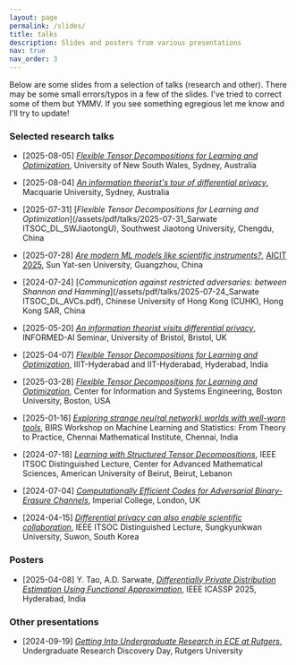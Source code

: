 ```yaml
---
layout: page
permalink: /slides/
title: talks
description: Slides and posters from various presentations
nav: true
nav_order: 3
---
```


Below are some slides from a selection of talks (research and other). There may be some small errors/typos in a few of the slides. I've tried to correct some of them but YMMV. If you see something egregious let me know and I'll try to update!


<!-- [YYYY-MM-DD] [*Title*](/assets/pdf/talks/foo.pdf), Location -->

### Selected research talks

* [2025-08-05] [*Flexible Tensor Decompositions for Learning and Optimization*](/assets/pdf/talks/2025-07-31_Sarwate_Tensors_UNSW.pdf), University of New South Wales, Sydney, Australia

* [2025-08-04] [*An information theorist's tour of differential privacy*](/assets/pdf/talks/2025-08-04_Sarwate_DP_MacquarieU.pdf), Macquarie University, Sydney, Australia

* [2025-07-31] [*Flexible Tensor Decompositions for Learning and Optimization*](/assets/pdf/talks/2025-07-31_Sarwate ITSOC_DL_SWJiaotongU), Southwest Jiaotong University, Chengdu, China

* [2025-07-28] [*Are modern ML models like scientific instruments?*](/assets/pdf/talks/2025-07-28_Sarwate_AICIT2025.pdf), [AICIT 2025](https://aicit2025.github.io/), Sun Yat-sen University, Guangzhou, China

* [2024-07-24] [*Communication against restricted adversaries: between Shannon and Hamming*](/assets/pdf/talks/2025-07-24_Sarwate ITSOC_DL_AVCs.pdf), Chinese University of Hong Kong (CUHK), Hong Kong SAR, China

* [2025-05-20] [*An information theorist visits differential privacy*](/assets/pdf/talks/2025-05-20_Sarwate_ITandDP_Bristol.pdf), INFORMED-AI Seminar, University of Bristol, Bristol, UK

* [2025-04-07] [*Flexible Tensor Decompositions
for Learning and Optimization*](/assets/pdf/talks/2025-04-07_Sarwate_Tensors_IIITH.pdf), IIIT-Hyderabad and IIT-Hyderabad, Hyderabad, India

* [2025-03-28] [*Flexible Tensor Decompositions for Learning and Optimization*](/assets/pdf/talks/2025-03-28_Sarwate_Tensors_BU.pdf), Center for Information and Systems Engineering, Boston University, Boston, USA

* [2025-01-16] [*Exploring strange neu(ral network) worlds with well-worn tools*](/assets/pdf/talks/2025-01-16_Sarwate_CMI.pdf), BIRS Workshop on 
Machine Learning and Statistics: From Theory to Practice, Chennai Mathematical Institute, Chennai, India

* [2024-07-18] [*Learning with Structured
Tensor Decompositions*](/assets/pdf/talks/2024-07-18_Sarwate_DL_Tensors_AUB.pdf), IEEE ITSOC Distinguished Lecture, Center for Advanced Mathematical Sciences, American University of Beirut, Beirut, Lebanon

* [2024-07-04] [*Computationally Efficient Codes for Adversarial Binary-Erasure Channels*](/assets/pdf/talks/2024-07-04_Sarwate_CompEffErasure_Imperial.pdf), Imperial College, London, UK

* [2024-04-15] [*Differential privacy can also
enable scientific collaboration*](/assets/pdf/talks/2024-04-15_Sarwate_DL_Privacy_SKKU.pdf), IEEE ITSOC Distinguished Lecture, Sungkyunkwan University, Suwon, South Korea

### Posters

* [2025-04-08] Y. Tao, A.D. Sarwate, [*Differentially Private Distribution Estimation Using Functional Approximation*](/assets/pdf/posters/ICASSP2025_Poster_YeTao_v3.pdf), IEEE ICASSP 2025, Hyderabad, India

### Other presentations

* [2024-09-19] [*Getting Into Undergraduate Research in ECE at Rutgers*](/assets/pdf/talks/2024-09-19_Sarwate_URDD), Undergraduate Research Discovery Day, Rutgers University

